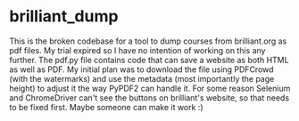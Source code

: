 # brilliant_dump

This is the broken codebase for a tool to dump courses from brilliant.org as pdf files. My trial expired so I have no intention of working on this any further. The pdf.py file contains code that can save a website as both HTML as well as PDF. My initial plan was to download the file using PDFCrowd (with the watermarks) and use the metadata (most importantly the page height) to adjust it the way PyPDF2 can handle it. For some reason Selenium and ChromeDriver can't see the buttons on brilliant's website, so that needs to be fixed first. Maybe someone can make it work :)